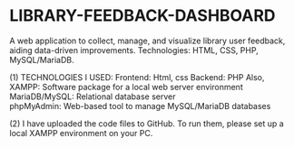 # LIBRARY-FEEDBACK-DASHBOARD
A web application to collect, manage, and visualize library user feedback, aiding data-driven improvements. Technologies: HTML, CSS, PHP, MySQL/MariaDB.

(1) TECHNOLOGIES I USED: 
    Frontend: Html, css
    Backend: PHP 
Also,
    XAMPP: Software package for a local web server environment  
    MariaDB/MySQL: Relational database server  
    phpMyAdmin: Web-based tool to manage MySQL/MariaDB databases  

(2)
I have uploaded the code files to GitHub.
To run them, please set up a local XAMPP environment on your PC.
